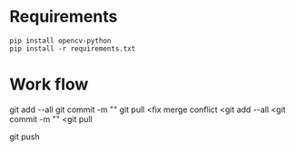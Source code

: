 # Requirements
```
pip install opencv-python
pip install -r requirements.txt
```

# Work flow
git add --all
git commit -m "<message>"
git pull
<fix merge conflict
<git add --all
<git commit -m "<message>"
<git pull

git push
